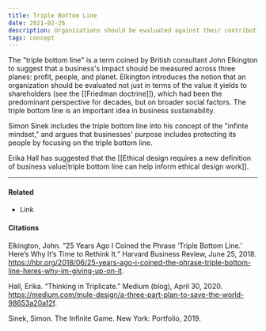 ```yaml
---
title: Triple Bottom Line
date: 2021-02-26
description: Organizations should be evaluated against their contributions to broader social factors.
tags: concept
---
```


The "triple bottom line" is a term coined by British consultant John Elkington to suggest that a business's impact should be measured across three planes: profit, people, and planet. Elkington introduces the notion that an organization should be evaluated not just in terms of the value it yields to shareholders (see the [[Friedman doctrine]]), which had been the predominant perspective for decades, but on broader social factors. The triple bottom line is an important idea in business sustainability. 

Simon Sinek includes the triple bottom line into his concept of the "infinte mindset," and argues that businesses' purpose includes protecting its people by focusing on the triple bottom line. 

Erika Hall has suggested that the [[Ethical design requires a new definition of business value|triple bottom line can help inform ethical design work]]. 

---
#### Related
- Link

#### Citations
Elkington, John. “25 Years Ago I Coined the Phrase ‘Triple Bottom Line.’ Here’s Why It’s Time to Rethink It.” Harvard Business Review, June 25, 2018. https://hbr.org/2018/06/25-years-ago-i-coined-the-phrase-triple-bottom-line-heres-why-im-giving-up-on-it.

Hall, Erika. “Thinking in Triplicate.” Medium (blog), April 30, 2020. https://medium.com/mule-design/a-three-part-plan-to-save-the-world-98653a20a12f.

Sinek, Simon. The Infinite Game. New York: Portfolio, 2019.
